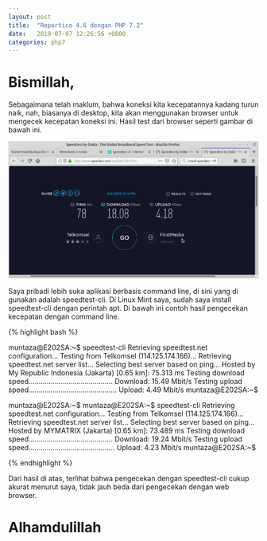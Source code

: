```yaml
---
layout: post
title:  "Reportico 4.6 dengan PHP 7.2"
date:   2019-07-07 12:26:56 +0800
categories: php7
---
```


# Bismillah,

Sebagaimana telah maklum, bahwa koneksi kita kecepatannya kadang turun naik, nah, biasanya
di desktop, kita akan menggunakan browser untuk mengecek kecepatan koneksi ini. Hasil test
dari browser seperti gambar di bawah ini.

![Gambar1](/assets/speedtest1.png)

Saya pribadi lebih suka aplikasi berbasis command line, di sini yang di gunakan adalah
speedtest-cli. Di Linux Mint saya, sudah saya install speedtest-cli dengan perintah apt.
Di bawah ini contoh hasil pengecekan kecepatan dengan command line.

{% highlight bash %}

muntaza@E202SA:~$ speedtest-cli
Retrieving speedtest.net configuration...
Testing from Telkomsel (114.125.174.166)...
Retrieving speedtest.net server list...
Selecting best server based on ping...
Hosted by My Republic Indonesia (Jakarta) [0.65 km]: 75.313 ms
Testing download speed..........................................
Download: 15.49 Mbit/s
Testing upload speed............................................
Upload: 4.49 Mbit/s
muntaza@E202SA:~$


muntaza@E202SA:~$
muntaza@E202SA:~$ speedtest-cli
Retrieving speedtest.net configuration...
Testing from Telkomsel (114.125.174.166)...
Retrieving speedtest.net server list...
Selecting best server based on ping...
Hosted by MYMATRIX (Jakarta) [0.65 km]: 73.489 ms
Testing download speed..........................................
Download: 19.24 Mbit/s
Testing upload speed...........................................
Upload: 4.23 Mbit/s
muntaza@E202SA:~$


{% endhighlight %}

Dari hasil di atas, terlihat bahwa pengecekan dengan speedtest-cli cukup akurat
menurut saya, tidak jauh beda dari pengecekan dengan web browser.


# Alhamdulillah
